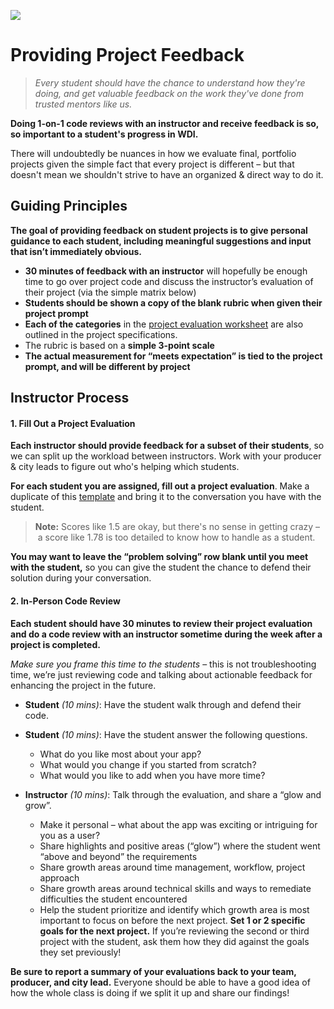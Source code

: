 ![](https://ga-dash.s3.amazonaws.com/production/assets/logo-9f88ae6c9c3871690e33280fcf557f33.png)

# Providing Project Feedback
> _Every student should have the chance to understand how they're doing, and get valuable feedback on the work they've done from trusted mentors like us._

**Doing 1-on-1 code reviews with an instructor and receive feedback is so, so important to a student's progress in WDI.**

There will undoubtedly be nuances in how we evaluate final, portfolio projects given the simple fact that every project is different – but that doesn't mean we shouldn't strive to have an organized & direct way to do it.

## Guiding Principles

**The goal of providing feedback on student projects is to give personal guidance to each student, including meaningful suggestions and input that isn’t immediately obvious.**

- **30 minutes of feedback with an instructor** will hopefully be enough time to go over project code and discuss the instructor’s evaluation of their project (via the simple matrix below)
- **Students should be shown a copy of the blank rubric when given their project prompt**
- **Each of the categories** in the [project evaluation worksheet](https://docs.google.com/a/generalassemb.ly/document/d/1ezYm6cHlwJws7ASheKme-IjwfQSMn2S8xmWcZRSB1V8/edit?usp=sharing) are also outlined in the project specifications.
- The rubric is based on a **simple 3-point scale**
- **The actual measurement for “meets expectation” is tied to the project prompt, and will be different by project**

## Instructor Process

#### 1. Fill Out a Project Evaluation

**Each instructor should provide feedback for a subset of their students**, so we can split up the workload between instructors. Work with your producer & city leads to figure out who's helping which students.

**For each student you are assigned, fill out a project evaluation**. Make a duplicate of this [template](https://docs.google.com/a/generalassemb.ly/document/d/1ezYm6cHlwJws7ASheKme-IjwfQSMn2S8xmWcZRSB1V8/edit?usp=sharing) and bring it to the conversation you have with the student.

> **Note:** Scores like 1.5 are okay, but there's no sense in getting crazy – a score like 1.78 is too detailed to know how to handle as a student.

**You may want to leave the “problem solving” row blank until you meet with the student,** so you can give the student the chance to defend their solution during your conversation.

#### 2. In-Person Code Review

**Each student should have 30 minutes to review their project evaluation and do a code review with an instructor sometime during the week after a project is completed.**

*Make sure you frame this time to the students* – this is not troubleshooting time, we’re just reviewing code and talking about actionable feedback for enhancing the project in the future.

- **Student** *(10 mins)*:  Have the student walk through and defend their code.

- **Student** *(10 mins)*:  Have the student answer the following questions.

  - What do you like most about your app?
  - What would you change if you started from scratch?
  - What would you like to add when you have more time?


- **Instructor** *(10 mins)*:  Talk through the evaluation, and share a “glow and grow”.

  - Make it personal – what about the app was exciting or intriguing for you as a user?
  - Share highlights and positive areas (“glow”) where the student went “above and beyond” the requirements
  - Share growth areas around time management, workflow, project approach
  - Share growth areas around technical skills and ways to remediate difficulties the student encountered
  - Help the student prioritize and identify which growth area is most important to focus on before the next project. **Set 1 or 2 specific goals for the next project.** If you’re reviewing the second or third project with the student, ask them how they did against the goals they set previously!

**Be sure to report a summary of your evaluations back to your team, producer, and city lead.** Everyone should be able to have a good idea of how the whole class is doing if we split it up and share our findings!
